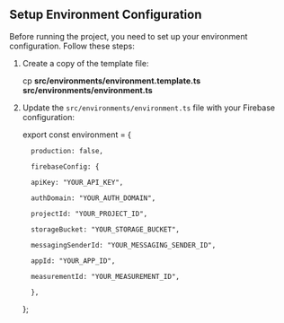 ## Setup Environment Configuration

Before running the project, you need to set up your environment configuration. Follow these steps:

1. Create a copy of the template file:

      cp **src/environments/environment.template.ts** **src/environments/environment.ts**

3. Update the `src/environments/environment.ts` file with your Firebase configuration:

      export const environment = {
   
         production: false,
   
         firebaseConfig: {
   
         apiKey: "YOUR_API_KEY",
   
         authDomain: "YOUR_AUTH_DOMAIN",
   
         projectId: "YOUR_PROJECT_ID",
   
         storageBucket: "YOUR_STORAGE_BUCKET",
   
         messagingSenderId: "YOUR_MESSAGING_SENDER_ID",
   
         appId: "YOUR_APP_ID",
   
         measurementId: "YOUR_MEASUREMENT_ID",
   
         },
   
   };
